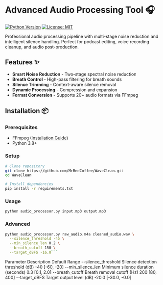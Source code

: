 # Advanced Audio Processing Tool 🎧

[![Python Version](https://img.shields.io/badge/python-3.8%2B-blue.svg)](https://www.python.org/)
[![License: MIT](https://img.shields.io/badge/License-MIT-yellow.svg)](https://opensource.org/licenses/MIT)

Professional audio processing pipeline with multi-stage noise reduction and intelligent silence handling. Perfect for podcast editing, voice recording cleanup, and audio post-production.

## Features ✨

- **Smart Noise Reduction** - Two-stage spectral noise reduction
- **Breath Control** - High-pass filtering for breath sounds
- **Silence Trimming** - Context-aware silence removal
- **Dynamic Processing** - Compression and expansion
- **Format Conversion** - Supports 20+ audio formats via FFmpeg

## Installation 📦

### Prerequisites
- FFmpeg ([Installation Guide](https://ffmpeg.org/download.html))
- Python 3.8+

### Setup
```bash
# Clone repository
git clone https://github.com/MrRedCoffee/WaveClean.git
cd WaveClean

# Install dependencies
pip install -r requirements.txt

```

### Usage
```bash
python audio_processor.py input.mp3 output.mp3
```

### Advanced
```bash
python audio_processor.py raw_audio.m4a cleaned_audio.wav \
  --silence_threshold -45 \
  --min_silence_len 0.2 \
  --breath_cutoff 150 \
  --target_dBFS -16.0```
```


Parameter	Description	Default	Range
--silence_threshold	Silence detection threshold (dB)	-40	[-60, -20]
--min_silence_len	Minimum silence duration (seconds)	0.3	[0.1, 2.0]
--breath_cutoff	Breath removal cutoff (Hz)	200	[80, 400]
--target_dBFS	Target output level (dB)	-20.0	[-30.0, -0.0]
